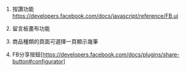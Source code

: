 1. 按讚功能
https://developers.facebook.com/docs/javascript/reference/FB.ui

1. 留言板畫布功能

1. 商品種類的頁面可選擇一頁顯示幾筆

1. FB分享按鈕[https://developers.facebook.com/docs/plugins/share-button#configurator]
